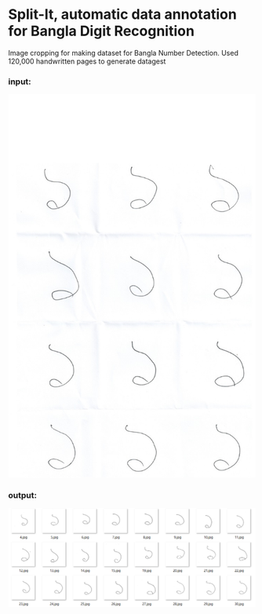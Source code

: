 # Split-It, automatic data annotation for Bangla Digit Recognition
Image cropping for making  dataset for Bangla Number Detection. Used 120,000 handwritten pages to generate datagest


### input:
![](/readme_images/Untitled.jpg)

### output:
![](/readme_images/Screenshot_8.png)


